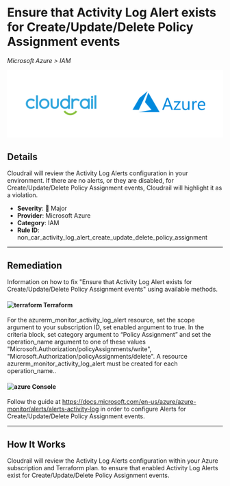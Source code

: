 # Ensure that Activity Log Alert exists for Create/Update/Delete Policy Assignment events

*Microsoft Azure > IAM*

![Cloudrail and Microsoft Azure logos](../images/cloudrail_azure.png)

## Details
Cloudrail will review the Activity Log Alerts configuration in your environment. If there are no alerts, or they are disabled, for Create/Update/Delete Policy Assignment events, Cloudrail will highlight it as a violation.

- **Severity**: 🔴 Major
- **Provider**: Microsoft Azure
- **Category**: IAM
- **Rule ID**: non_car_activity_log_alert_create_update_delete_policy_assignment

---

## Remediation
Information on how to fix "Ensure that Activity Log Alert exists for Create/Update/Delete Policy Assignment events" using available methods.


####  <img src="../_media/emojis/terraform.png" alt="terraform" width="20"/>  Terraform
For the azurerm_monitor_activity_log_alert resource, set the scope argument to your subscription ID, set enabled argument to true. In the criteria block, set category argument to “Policy Assignment” and set the operation_name argument to one of these values "Microsoft.Authorization/policyAssignments/write", "Microsoft.Authorization/policyAssignments/delete". A resource azurerm_monitor_activity_log_alert must be created for each operation_name..










####  <img src="../_media/emojis/azure.png" alt="azure" width="20"/> Console
Follow the guide at <https://docs.microsoft.com/en-us/azure/azure-monitor/alerts/alerts-activity-log> in order to configure Alerts for Create/Update/Delete Policy Assignment events.




---

## How It Works
Cloudrail will review the Activity Log Alerts configuration within your Azure subscription and Terraform plan. to ensure that enabled Activity Log Alerts exist for Create/Update/Delete Policy Assignment events.